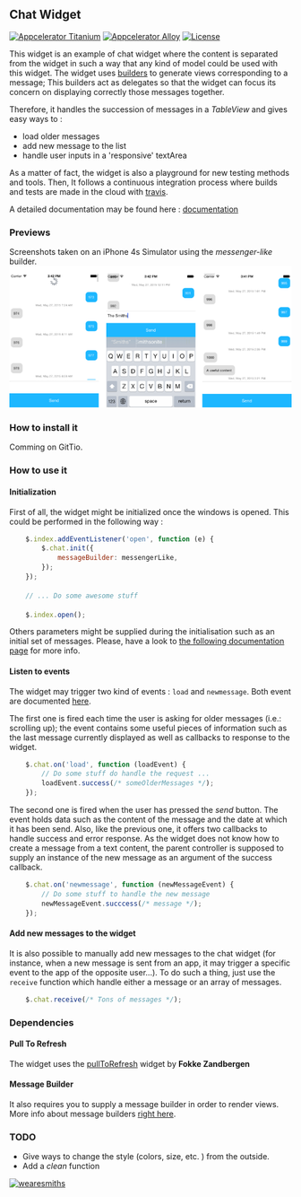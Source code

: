 ## Chat Widget
[![Appcelerator
Titanium](http://www-static.appcelerator.com/badges/titanium-git-badge-sq.png)](http://appcelerator.com/titanium/)
[![Appcelerator
Alloy](http://www-static.appcelerator.com/badges/alloy-git-badge-sq.png)](http://appcelerator.com/alloy/)
[![License](http://img.shields.io/badge/license-Apache%202.0-blue.svg?style=flat)](http://choosealicense.com/licenses/apache-2.0/)


This widget is an example of chat widget where the content is separated from the widget in such a
way that any kind of model could be used with this widget. The widget uses
[builders](https://github.com/thesmiths-widgets/ts.messageBuilderFactory) to generate views
corresponding to a message; This builders act as delegates so that the widget can focus its concern
on displaying correctly those messages together.

Therefore, it handles the succession of messages in a *TableView* and gives easy ways to : 
- load older messages
- add new message to the list
- handle user inputs in a 'responsive' textArea

As a matter of fact, the widget is also a playground for new testing methods and tools. Then, It
follows a continuous integration process where builds and tests are made in the cloud with
[travis](https://travis-ci.org).

A detailed documentation may be found here :
[documentation](https://thesmiths-widgets.github.io/ts.chat)

### Previews
Screenshots taken on an iPhone 4s Simulator using the *messenger-like* builder.
![screenshots](https://github.com/thesmiths-widgets/ts.chat/blob/doc/images/screenshots.png)

### How to install it
Comming on GitTio.

### How to use it

#### Initialization
First of all, the widget might be initialized once the windows is opened. This could be performed in
the following way :

```javascript
    $.index.addEventListener('open', function (e) {
        $.chat.init({
            messageBuilder: messengerLike,
        });
    });

    // ... Do some awesome stuff

    $.index.open();
```

Others parameters might be supplied during the initialisation such as an initial set of messages.
Please, have a look to [the following documentation
page](https://thesmiths-widgets.github.io/ts.chat/#!/api/chat-method-init) for more info.

#### Listen to events 
The widget may trigger two kind of events : `load` and `newmessage`. Both event are documented
[here](https://thesmiths-widgets.github.io/ts.chat/#!/api/chat-event-load). 

The first one is fired each time the user is asking for older messages (i.e.: scrolling up); the
event contains some useful pieces of information such as the last message currently displayed as
well as callbacks to response to the widget. 

```javascript
    $.chat.on('load', function (loadEvent) {
        // Do some stuff do handle the request ...
        loadEvent.success(/* someOlderMessages */);
    });
```

The second one is fired when the user has pressed the *send* button. The event holds data such as
the content of the message and the date at which it has been send. Also, like the previous one, it
offers two callbacks to handle success and error response. As the widget does not know how to create
a message from a text content, the parent controller is supposed to supply an instance of the new
message as an argument of the success callback.

```javascript
    $.chat.on('newmessage', function (newMessageEvent) {
        // Do some stuff to handle the new message
        newMessageEvent.succcess(/* message */);
    });
```

#### Add new messages to the widget
It is also possible to manually add new messages to the chat widget (for instance, when a new
message is sent from an app, it may trigger a specific event to the app of the opposite user...).
To do such a thing, just use the `receive` function which handle either a message or an array of
messages. 

```javascript
    $.chat.receive(/* Tons of messages */);
```

### Dependencies 

#### Pull To Refresh
The widget uses the [pullToRefresh](https://github.com/FokkeZB/nl.fokkezb.pullToRefresh) widget by **Fokke Zandbergen**

#### Message Builder
It also requires you to supply a message builder in order to render views. More info about message
builders [right here](https://github.com/thesmiths-widgets/ts.messageBuilderFactory).

### TODO

- Give ways to change the style (colors, size, etc. ) from the outside.
- Add a *clean* function

[![wearesmiths](http://wearesmiths.com/media/logoGitHub.png)](http://wearesmiths.com)
